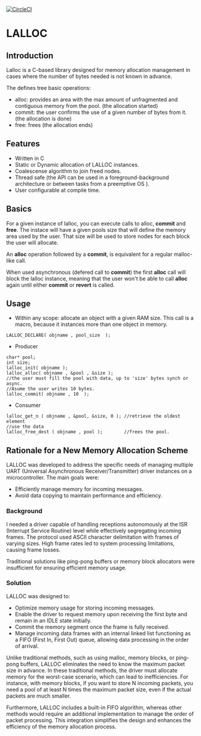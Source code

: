 [![CircleCI](https://dl.circleci.com/status-badge/img/circleci/ApgampwqiLTRb6gFADDgxz/HfgnnTMzZ5UqKMDNqhoTsd/tree/master.svg?style=svg&circle-token=374ece89186b0dcb3daa6434ace0aae24cc861fe)](https://dl.circleci.com/status-badge/redirect/circleci/ApgampwqiLTRb6gFADDgxz/HfgnnTMzZ5UqKMDNqhoTsd/tree/master)

# LALLOC

## Introduction

Lalloc is a C-based library designed for memory allocation management in cases where the number of bytes needed is not known in advance. 

The defines tree basic operations:

- alloc: provides an area with the max amount of unfragmented and contiguous memory from the pool. (the allocation started)
- commit: the user confirms the use of a given number of bytes from it. (the allocation is done)
- free: frees (the allocation ends)

## Features

  - Written in C
  - Static or Dynamic allocation of LALLOC instances.
  - Coalescense algorithm to join freed nodes.
  - Thread safe (the API can be used in a foreground-background architecture or between tasks from a preemptive OS ).
  - User configurable at compile time.

## Basics

For a given instance of lalloc, you can execute calls to alloc, **commit** and **free**. The instace will have a given pools size that will define the memory area used by the user. That size will be used to store nodes for each block the user will allocate.

An **alloc** operation followed by a **commit**, is equivalent for a regular malloc-like call.

When used asynchronous (defered call to **commit**) the first **alloc** call will block the lalloc instance, meaning that the user won't be able to call **alloc** again until either **commit** or **revert** is called.


## Usage

   - Within any scope: allocate an object with a given RAM size. This call is a macro, because it instances more than one object in memory.

```
LALLOC_DECLARE( objname , pool_size  ); 
```

   - Producer

```
char* pool;
int size;
lalloc_init( objname );
lalloc_alloc( objname , &pool , &size );
//the user must fill the pool with data, up to 'size' bytes synch or async. 
//Asume the user writes 10 bytes.
lalloc_commit( objname , 10  ); 
```
   - Consumer
```
lalloc_get_n ( objname , &pool, &size, 0 ); //retrieve the oldest element
//use the data
lalloc_free_dest ( objname , pool );        //frees the pool. 
```

## Rationale for a New Memory Allocation Scheme

LALLOC was developed to address the specific needs of managing multiple UART (Universal Asynchronous Receiver/Transmitter) driver instances on a microcontroller. The main goals were:

* Efficiently manage memory for incoming messages.
* Avoid data copying to maintain performance and efficiency.

### Background

I needed a driver capable of handling receptions autonomously at the ISR (Interrupt Service Routine) level while effectively segregating incoming frames. The protocol used ASCII character delimitation with frames of varying sizes. High frame rates led to system processing limitations, causing frame losses.

Traditional solutions like ping-pong buffers or memory block allocators were insufficient for ensuring efficient memory usage.

### Solution

LALLOC was designed to:

* Optimize memory usage for storing incoming messages.
* Enable the driver to request memory upon receiving the first byte and remain in an IDLE state initially.
* Commit the memory segment once the frame is fully received.
* Manage incoming data frames with an internal linked list functioning as a FIFO (First In, First Out) queue, allowing data processing in the order of arrival.

Unlike traditional methods, such as using malloc, memory blocks, or ping-pong buffers, LALLOC eliminates the need to know the maximum packet size in advance. In these traditional methods, the driver must allocate memory for the worst-case scenario, which can lead to inefficiencies. For instance, with memory blocks, if you want to store N incoming packets, you need a pool of at least N times the maximum packet size, even if the actual packets are much smaller.

Furthermore, LALLOC includes a built-in FIFO algorithm, whereas other methods would require an additional implementation to manage the order of packet processing. This integration simplifies the design and enhances the efficiency of the memory allocation process.
